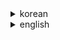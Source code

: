 <details>
	<summary>korean</summary>
	
# DPP-Core

## 설명

DPP-Core는 Spigot 또는 Paper 서버용 코어 플러그인입니다. DP-Shop, DP-Menu 등 DP-PLUGINS의 의존성으로 사용되며, 다양한 API를 제공합니다.

## 기능

- DP-PLUGINS를 위한 필수 API 제공
- Minecraft 1.14\~1.21.5 지원
- 한국어 및 영어 지원

## 설치

1. 릴리즈 페이지에서 최신 DPP-Core.jar 다운로드
2. 서버의 `plugins` 폴더에 파일 추가
3. 서버 재시작

## 지원

문제가 있을 경우 DP-Plugins Discord에서 지원 요청.
- https://discord.gg/w4bXzWNd7N

## 기부
https://ko-fi.com/deadpoolio
</details>

<details>
	<summary>english</summary>
	
# DPP-Core

## Description

DPP-Core is a core plugin for Spigot or Paper servers. It serves as a dependency for DP-Plugins such as DP-Shop and DP-Menu, providing various APIs.

## Features

- Provides essential APIs for DP-Plugins
- Supports Minecraft 1.14 to 1.21.5
- Supports Korean and English

## Installation

1. Download the latest DPP-Core.jar from the release page
2. Place the file in the server's `plugins` folder
3. Restart the server

## Support

For issues, request support on the DP-Plugins Discord.
- https://discord.gg/w4bXzWNd7N

## Donate
https://ko-fi.com/deadpoolio
</details>
